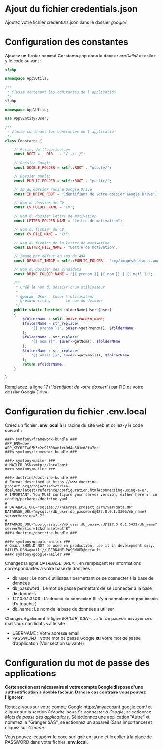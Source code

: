 # Ajout du fichier credentials.json

Ajoutez votre fichier credentials.json dans le dossier *google/*

# Configuration des constantes

Ajoutez un fichier nommé Constants.php dans le dossier *src/Utils/* et collez-y le code suivant :
```php
<?php

namespace App\Utils;

/**
 * Classe contenant les constantes de l'application
 */
<?php

namespace App\Utils;

use App\Entity\User;

/**
 * Classe contenant les constantes de l'application
 */
class Constants {

    // Racine de l'application
    const ROOT = __DIR__ . "/../../";

    // Dossier Google
    const GOOGLE_FOLDER = self::ROOT . "google/";

    // Dossier public
    const PUBLIC_FOLDER = self::ROOT . "public/";

    // ID du dossier racine Google Drive
    const ID_DRIVE_ROOT = "Identifiant de votre dossier Google Drive";

    // Nom du dossier de CV
    const CV_FOLDER_NAME = "CV";

    // Nom du dossier lettre de motivation
    const LETTER_FOLDER_NAME = "Lettre de motivation";

    // Nom du fichier du CV
    const CV_FILE_NAME = "CV";

    // Nom du fichier de la lettre de motivation
    const LETTER_FILE_NAME = "Lettre de motivation";

    // Image par défaut en cas de 404
    const DEFAULT_IMAGE = self::PUBLIC_FOLDER . "img/images/default.png";

    // Nom du dossier des candidats
    const DRIVE_FOLDER_NAME = "{{ prenom }} {{ nom }} | {{ mail }}";

    /**
     * Créé le nom du dossier d'un utilisateur
     * 
     * @param  User   $user L'utilisateur
     * @return string       Le nom du dossier
     */
    public static function folderName(User $user)
    {
        $folderName = self::DRIVE_FOLDER_NAME;
        $folderName = str_replace(
            "{{ prenom }}", $user->getPrenom(), $folderName
        );
        $folderName = str_replace(
            "{{ nom }}", $user->getNom(), $folderName
        );
        $folderName = str_replace(
            "{{ email }}", $user->getEmail(), $folderName
        );
        return $folderName;
    }

}
```

Remplacez la ligne 17 ("*Identifiant de votre dossier*") par l'ID de votre dossier Google Drive.

# Configuration du fichier .env.local

Créez un fichier **.env.local** à la racine du site web et collez-y le code suivant :

```shell
###> symfony/framework-bundle ###
APP_ENV=dev
APP_SECRET=03b3c2e91608adfe60d4a581ed8fa7de
###< symfony/framework-bundle ###

###> symfony/mailer ###
# MAILER_DSN=smtp://localhost
###< symfony/mailer ###

###> doctrine/doctrine-bundle ###
# Format described at https://www.doctrine-project.org/projects/doctrine-dbal/en/latest/reference/configuration.html#connecting-using-a-url
# IMPORTANT: You MUST configure your server version, either here or in config/packages/doctrine.yaml
#
# DATABASE_URL="sqlite:///%kernel.project_dir%/var/data.db"
DATABASE_URL="mysql://db_user:db_password@127.0.0.1:3306/db_name?serverVersion=5.7"
# DATABASE_URL="postgresql://db_user:db_password@127.0.0.1:5432/db_name?serverVersion=13&charset=utf8"
###< doctrine/doctrine-bundle ###

###> symfony/google-mailer ###
# Gmail SHOULD NOT be used on production, use it in development only.
MAILER_DSN=gmail://USERNAME:PASSWORD@default
###< symfony/google-mailer ###
```

Changez la ligne *DATABASE_URL=...* en remplaçant les informations correspondantes à votre base de données :

- db_user : Le nom d\'utilisateur permettant de se connecter à la base de données
- db_password : Le mot de passe permettant de se connecter à la base de données
- 127.0.0.1:3306 : L'adresse de connexion (Il n'y a normalement pas besoin d'y toucher)
- db_name : Le nom de la base de données à utiliser

Changez également la ligne *MAILER_DSN=...* afin de pouvoir envoyer des mails aux candidats via le site :

- USERNAME : Votre adresse email
- PASSWORD : Votre mot de passe Google **ou** votre mot de passe d\'application (Voir section suivante)

# Configuration du mot de passe des applications

**Cette section est nécessaire si votre compte Google dispose d\'une authentification à double facteur. Dans le cas contraire vous pouvez l'ignorer.**

Rendez-vous sur votre compte Google https://myaccount.google.com/ et cliquer sur la section *Sécurité*, sous *Se connecter à Google*, sélectionnez *Mots de passe des applications*. Séléctionnez une application "Autre" et nommez la "Granger SAS", séléctionnez un appareil (Sans importance) et cliquez sur *Générer*. 

Vous pouvez récupérer le code surligné en jaune et le coller à la place de PASSWORD dans votre fichier **.env.local**.
